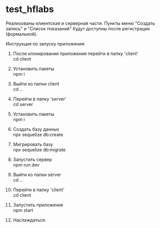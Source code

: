 # test_hflabs

Реализованы клиентская и серверная части.
Пункты меню "Создать запись" и "Список показаний" будут доступны после регистрации (формальной).


Инструкция по запуску приложения:

1. После клонирования приложения перейти в папку 'client'<br>
cd client

2. Установить пакеты<br>
npm i

3. Выйти из папки client<br>
cd ..

4. Перейти в папку 'server'<br>
cd server

5. Установить пакеты<br>
npm i

6. Создать базу данных<br>
npx sequelize db:create

7. Мигрировать базу<br>
npx sequelize db:migrate

8. Запустить сервер<br>
npm run dev

9. Выйти из папки server<br>
cd ..

10. Перейти в папку 'client'<br>
cd client

11. Запустить приложение<br>
npm start

12. Наслаждаться.<br>
